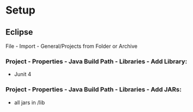 # Setup

## Eclipse
File - Import - General/Projects from Folder or Archive

### Project - Properties - Java Build Path - Libraries - Add Library:
  
  * Junit 4
  
### Project - Properties - Java Build Path - Libraries - Add JARs:

  * all jars in /lib
